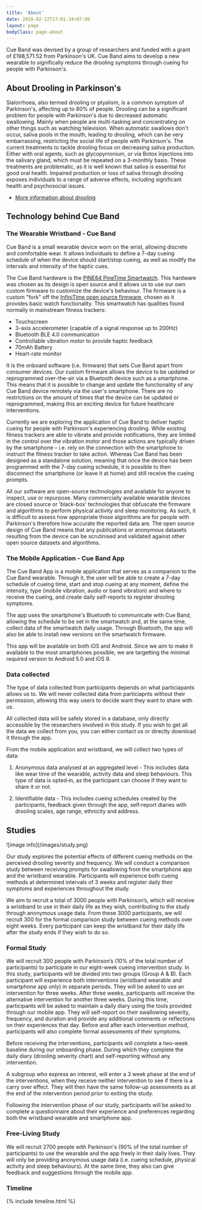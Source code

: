 ```yaml
---
title: 'About'
date: 2018-02-22T17:01:34+07:00
layout: page
bodyClass: page-about
---
```


Cue Band was devised by a group of researchers and funded with a grant of £198,571.52 from Parkinson's UK. Cue Band aims to develop a new wearable to significally reduce the drooling symptoms through cueing for people with Parkinson's.


## About Drooling in Parkinson's

Sialorrhoea, also termed drooling or ptyalism, is a common symptom of Parkinson's, affecting up to 80% of people. Drooling can be a significant problem for people with Parkinson's due to decreased automatic swallowing. Mainly when people are multi-tasking and concentrating on other things such as watching television. When automatic swallows don't occur, saliva pools in the mouth, leading to drooling, which can be very embarrassing, restricting the social life of people with Parkinson's.
The current treatments to tackle drooling focus on decreasing saliva production. Either with oral agents, such as glycopyrronium, or via Botox injections into the salivary gland, which must be repeated on a 3-monthly basis.  These treatments are problematic, as it is well known that saliva is essential for good oral health. Impaired production or loss of saliva through drooling exposes individuals to a range of adverse effects, including significant health and psychosocial issues.

* [More information about drooling](https://www.parkinsons.org.uk/information-and-support/eating-swallowing-and-saliva-control)


<h2 id="about-technology"> Technology behind Cue Band </h2>
<h3 id="about-wearable"> The Wearable Wristband - Cue Band </h3>
Cue Band is a small wearable device worn on the wrist, allowing discrete and comfortable wear. It allows individuals to define a 7-day cueing schedule of when the device should start/stop cueing, as well as modify the intervals and intensity of the haptic cues. 

The Cue Band hardware is the [PINE64 PineTime Smartwatch](https://wiki.pine64.org/wiki/PineTime). This hardware was chosen as its design is open source and it allows us to use our own custom firmware to customize the device's behaviour. The firmware is a custom "fork" off the [InfiniTime open source firmware](https://github.com/JF002/InfiniTime), chosen as it provides basic watch functionality. This smartwatch has qualities found normally in mainstream fitness trackers:

* Touchscreen
* 3-axis accelerometer (capable of a signal response up to 200Hz)
* Bluetooth BLE 4.0 communication
* Controllable vibration motor to provide haptic feedback
* 70mAh Battery
* Heart-rate monitor

It is the onboard software (i.e. firmware) that sets Cue Band apart from consumer devices. Our custom firmware allows the device to be updated or reprogrammed over-the-air via a Bluetooth device such as a smartphone. This means that it is possible to change and update the functionality of any Cue Band device remotely via the user's smartphone. There are no restrictions on the amount of times that the device can be updated or reprogrammed, making this an exciting device for future healthcare interventions.

Currently we are exploring the application of Cue Band to deliver haptic cueing for people with Parkinson's experiencing drooling.  While existing fitness trackers are able to vibrate and provide notifications, they are limited in the control over the vibration motor and those actions are typically driven by the smartphone – i.e. rely on the connection with the smartphone to instruct the fitness tracker to take action. Whereas Cue Band has been designed as a standalone solution, meaning that once the device has been programmed with the 7-day cueing schedule, it is possible to then disconnect the smartphone (or leave it at home) and still receive the cueing prompts. 

All our software are open-source technologies and available for anyone to inspect, use or repurpose. Many commercially available wearable devices are closed source or ’black-box’ technologies that obfuscate the firmware and algorithms to perform physical activity and sleep monitoring. As such, it is difficult to assess how appropriate those algorithms are for people with Parkinson's therefore how accurate the reported data are. The open source design of Cue Band means that any publications or anonymous datasets resulting from the device can be scrutinised and validated against other open source datasets and algorithms.

<h3 id="about-mobile-app"> The Mobile Application - Cue Band App </h3>

The Cue Band App is a mobile application that serves as a companion to the Cue Band wearable. Through it, the user will be able to create a 7-day schedule of cueing time, start and stop cueing at any moment, define the intensity, type (mobile vibration, audio or band vibration) and where to receive the cueing, and create daily self-reports to register drooling symptoms.

The app uses the smartphone's Bluetooth to communicate with Cue Band, allowing the schedule to be set in the smartwatch and, at the same time, collect data of the smartwatch daily usage. Through Bluetooth, the app will also be able to install new versions on the smartwatch firmware.

This app will be available on both iOS and Android. Since we aim to make it available to the most smartphones possible, we are targetting the minimal required version to Android 5.0 and iOS 9.


<h3 id="about-data"> Data collected </h3>

The type of data collected from participants depends on what particiapants allows us to. We will never collected data from particiapnts without their permission, allowing this way users to decide want they want to share with us.

All collected data will be safely stored in a database, only directly accessible by the researchers involved in this study. If you wish to get all the data we collect from you, you can either contact us or directly download it through the app. 

From the mobile application and wristband, we will collect two types of data:

1) Anonymous data analysed at an aggregated level - This includes data like wear time of the wearable, activity data and sleep behaviours. This type of data is opted‐in, as the participant can choose if they want to share it or not.

2) Identifiable data - This includes cueing schedules created by the participants, feedback given through the app, self‐report diaries with drooling scales, age range, ethnicity and address.




<h2 id="about-studies">  Studies </h2>
![image info](/images/study.png)

Our study explores the potential effects of different cueing methods on the perceived drooling severity and frequency. We will conduct a comparison study between receiving prompts for swallowing from the smartphone app and the wristband wearable. Participants will experience both cueing methods at determined intervals of 3 weeks and register daily their symptoms and experiences throughout the study.

We aim to recruit a total of 3000 people with Parkinson’s, which will receive a wristband to use in their daily life as they wish, contributing to the study through anonymous usage data. From these 3000 participants, we will recruit 300 for the formal comparison study between cueing methods over eight weeks. Every participant can keep the wristband for their daily life after the study ends if they wish to do so.

<h3 id="about-formal-study"> Formal Study </h3>
We will recruit 300 people with Parkinson’s (10% of the total number of participants) to participate in our eight-week cueing intervention study. In this study, participants will be divided into two groups (Group A & B). Each participant will experience both interventions (wristband wearable and smartphone app only) in separate periods. They will be asked to use an intervention for three weeks.  After three weeks, participants will receive the alternative intervention for another three weeks. During this time, participants will be asked to maintain a daily diary using the tools provided through our mobile app. They will self-report on their swallowing severity, frequency, and duration and provide any additional comments or reflections on their experiences that day. Before and after each intervention method, participants will also complete formal assessments of their symptoms.

Before receiving the interventions, participants will complete a two-week baseline during our onboarding phase. During which they complete the daily diary (drooling severity chart) and self-reporting without any intervention.

A subgroup who express an interest, will enter a 3 week phase at the end of the interventions, when they receive neither intervention to see if there is a carry over effect.  They will then have the same follow-up assessments as at the end of the intervention period prior to exiting the study.  

Following the intervention phase of our study, participants will be asked to complete a questionnaire about their experience and preferences regarding both the wristband wearable and smartphone app.

<h3 id="about-free-living-study"> Free-Living Study </h3>
We will recruit 2700 people with Parkinson's (90% of the total number of participants) to use the wearable and the app freely in their daily lives. They will only be providing anonymous usage data (i.e. cueing schedule, physical activity and sleep behaviours). At the same time, they also can give feedback and suggestions through the mobile app.

<h3 id="about-timeline"> Timeline </h3>
{% include timeline.html %}


